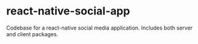 # react-native-social-app

Codebase for a react-native social media application. Includes both server and client packages.
